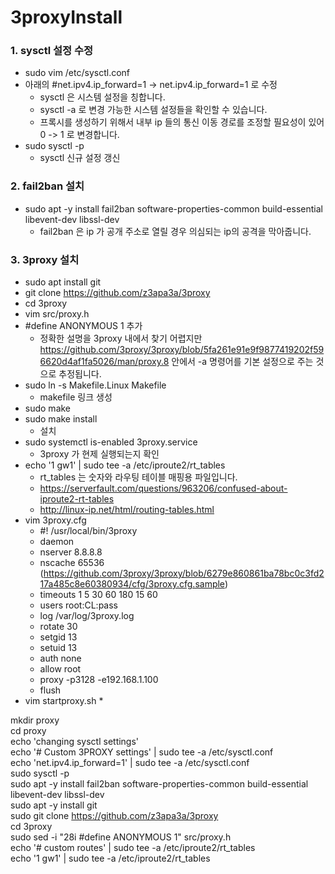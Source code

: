 # 3proxyInstall

### 1. sysctl 설정 수정
* sudo vim /etc/sysctl.conf
* 아래의 #net.ipv4.ip_forward=1 -> net.ipv4.ip_forward=1 로 수정
  * sysctl 은 시스템 설정을 칭합니다.
  * sysctl -a 로 변경 가능한 시스템 설정들을 확인할 수 있습니다.
  * 프록시를 생성하기 위해서 내부 ip 들의 통신 이동 경로를 조정할 필요성이 있어 0 -> 1 로 변경합니다.
* sudo sysctl -p
  * sysctl 신규 설정 갱신

### 2. fail2ban 설치
* sudo apt -y install fail2ban software-properties-common build-essential libevent-dev libssl-dev
  * fail2ban 은 ip 가 공개 주소로 열릴 경우 의심되는 ip의 공격을 막아줍니다.

### 3. 3proxy 설치
* sudo apt install git
* git clone https://github.com/z3apa3a/3proxy
* cd 3proxy
* vim src/proxy.h
* #define ANONYMOUS 1 추가
  * 정확한 설명을 3proxy 내에서 찾기 어렵지만 https://github.com/3proxy/3proxy/blob/5fa261e91e9f9877419202f596620d4af1fa5026/man/proxy.8 안에서 -a 명령어를 기본 설정으로 주는 것으로 추정됩니다.
* sudo ln -s Makefile.Linux Makefile
  * makefile 링크 생성
* sudo make
* sudo make install
  * 설치
* sudo systemctl is-enabled 3proxy.service
  * 3proxy 가 현제 실행되는지 확인
* echo '1 gw1' | sudo tee -a /etc/iproute2/rt_tables
  * rt_tables 는 숫자와 라우팅 테이블 매핑용 파일입니다.
  * https://serverfault.com/questions/963206/confused-about-iproute2-rt-tables
  * http://linux-ip.net/html/routing-tables.html
* vim 3proxy.cfg
  * #! /usr/local/bin/3proxy
  * daemon
  * nserver 8.8.8.8
  * nscache 65536   (https://github.com/3proxy/3proxy/blob/6279e860861ba78bc0c3fd217a485c8e60380934/cfg/3proxy.cfg.sample)
  * timeouts 1 5 30 60 180 15 60
  * users root:CL:pass
  * log /var/log/3proxy.log
  * rotate 30
  * setgid 13
  * setuid 13
  * auth none
  * allow root
  * proxy -p3128 -e192.168.1.100
  * flush
* vim startproxy.sh
  * 







mkdir proxy   
cd proxy   
echo 'changing sysctl settings'   
echo '# Custom 3PROXY settings' | sudo tee -a /etc/sysctl.conf   
echo 'net.ipv4.ip_forward=1' | sudo tee -a /etc/sysctl.conf   
sudo sysctl -p   
sudo apt -y install fail2ban software-properties-common build-essential libevent-dev libssl-dev   
sudo apt -y install git   
sudo git clone https://github.com/z3apa3a/3proxy   
cd 3proxy    
sudo sed -i "28i #define ANONYMOUS 1" src/proxy.h   
echo '# custom routes' | sudo tee -a /etc/iproute2/rt_tables   
echo '1 gw1' | sudo tee -a /etc/iproute2/rt_tables   
